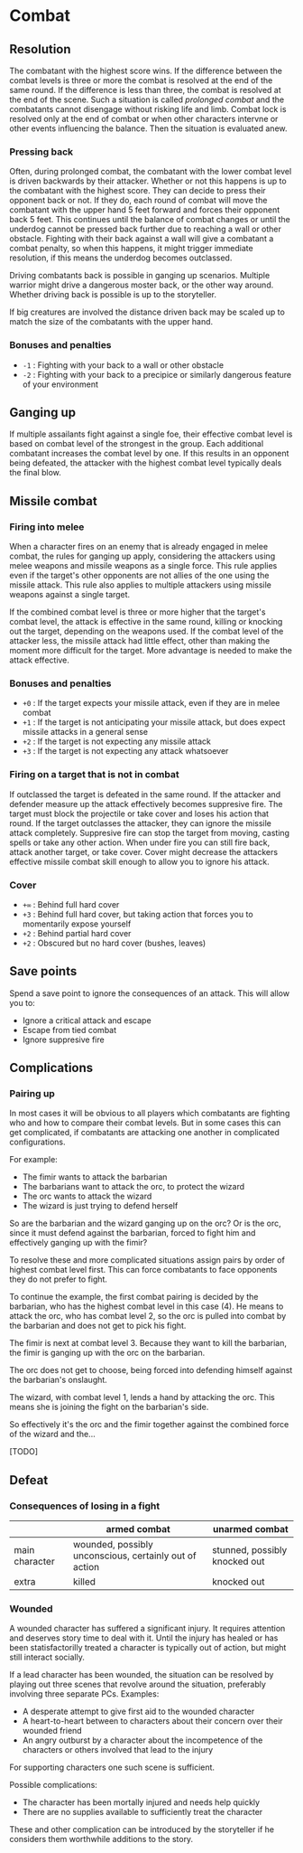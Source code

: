 # Combat

## Resolution

The combatant with the highest score wins. If the difference between the combat levels is three or more the combat is resolved at the end of the same round. If the difference is less than three, the combat is resolved at the end of the scene. Such a situation is called *prolonged combat* and the combatants cannot disengage without risking life and limb. Combat lock is resolved only at the end of combat or when other characters intervne or other events influencing the balance. Then the situation is evaluated anew.

### Pressing back

Often, during prolonged combat, the combatant with the lower combat level is driven backwards by their attacker. Whether or not this happens is up to the combatant with the highest score. They can decide to press their opponent back or not. If they do, each round of combat will move the combatant with the upper hand 5 feet forward and forces their opponent back 5 feet. This continues until the balance of combat changes or until the underdog cannot be pressed back further due to reaching a wall or other obstacle. Fighting with their back against a wall will give a combatant a combat penalty, so when this happens, it might trigger immediate resolution, if this means the underdog becomes outclassed.

Driving combatants back is possible in ganging up scenarios. Multiple warrior might drive a dangerous moster back, or the other way around. Whether driving back is possible is up to the storyteller.

If big creatures are involved the distance driven back may be scaled up to match the size of the combatants with the upper hand.

### Bonuses and penalties

- `-1` : Fighting with your back to a wall or other obstacle
- `-2` : Fighting with your back to a precipice or similarly dangerous feature of your environment

## Ganging up

If multiple assailants fight against a single foe, their effective combat level is based on combat level of the strongest in the group. Each additional combatant increases the combat level by one. If this results in an opponent being defeated, the attacker with the highest combat level typically deals the final blow.

## Missile combat

### Firing into melee

When a character fires on an enemy that is already engaged in melee combat, the rules for ganging up apply, considering the attackers using melee weapons and missile weapons as a single force. This rule applies even if the target's other opponents are not allies of the one using the missile attack. This rule also applies to multiple attackers using missile weapons against a single target.

If the combined combat level is three or more higher that the target's combat level, the attack is effective in the same round, killing or knocking out the target, depending on the weapons used. If the combat level of the attacker less, the missile attack had little effect, other than making the moment more difficult for the target. More advantage is needed to make the attack effective.

### Bonuses and penalties

- `+0` : If the target expects your missile attack, even if they are in melee combat
- `+1` : If the target is not anticipating your missile attack, but does expect missile attacks in a general sense
- `+2` : If the target is not expecting any missile attack
- `+3` : If the target is not expecting any attack whatsoever

### Firing on a target that is not in combat

If outclassed the target is defeated in the same round. If the attacker and defender measure up the attack effectively becomes suppresive fire. The target must block the projectile or take cover and loses his action that round. If the target outclasses the attacker, they can ignore the missile attack completely. Suppresive fire can stop the target from moving, casting spells or take any other action. When under fire you can still fire back, attack another target, or take cover. Cover might decrease the attackers effective missile combat skill enough to allow you to ignore his attack.

### Cover

- `+∞` : Behind full hard cover
- `+3` : Behind full hard cover, but taking action that forces you to momentarily expose yourself
- `+2` : Behind partial hard cover
- `+2` : Obscured but no hard cover (bushes, leaves)

## Save points

Spend a save point to ignore the consequences of an attack. This will allow you to:

- Ignore a critical attack and escape
- Escape from tied combat
- Ignore suppresive fire

## Complications

### Pairing up

In most cases it will be obvious to all players which combatants are fighting who and how to compare their combat levels. But in some cases this can get complicated, if combatants are attacking one another in complicated configurations.

For example:

- The fimir wants to attack the barbarian
- The barbarians want to attack the orc, to protect the wizard
- The orc wants to attack the wizard
- The wizard is just trying to defend herself

So are the barbarian and the wizard ganging up on the orc? Or is the orc, since it must defend against the barbarian, forced to fight him and effectively ganging up with the fimir?

To resolve these and more complicated situations assign pairs by order of highest combat level first. This can force combatants to face opponents they do not prefer to fight.

To continue the example, the first combat pairing is decided by the barbarian, who has the highest combat level in this case (4). He means to attack the orc, who has combat level 2, so the orc is pulled into combat by the barbarian and does not get to pick his fight.

The fimir is next at combat level 3. Because they want to kill the barbarian, the fimir is ganging up with the orc on the barbarian.

The orc does not get to choose, being forced into defending himself against the barbarian's onslaught.

The wizard, with combat level 1, lends a hand by attacking the orc. This means she is joining the fight on the barbarian's side.

So effectively it's the orc and the fimir together against the combined force of the wizard and the...

[TODO]


## Defeat

### Consequences of losing in a fight

|                    | armed combat | unarmed combat |
| ------------------ | ------------ | -------------- |
| main character     | wounded, possibly unconscious, certainly out of action | stunned, possibly knocked out |
| extra              | killed       | knocked out    |


### Wounded

A wounded character has suffered a significant injury. It requires attention and deserves story time to deal with it. Until the injury has healed or has been statisfactorilly treated a character is typically out of action, but might still interact socially.

If a lead character has been wounded, the situation can be resolved by playing out three scenes that revolve around the situation, preferably involving three separate PCs. Examples:

- A desperate attempt to give first aid to the wounded character
- A heart-to-heart between to characters about their concern over their wounded friend
- An angry outburst by a character about the incompetence of the characters or others involved that lead to the injury

For supporting characters one such scene is sufficient.

Possible complications:

- The character has been mortally injured and needs help quickly
- There are no supplies available to sufficiently treat the character

These and other complication can be introduced by the storyteller if he considers them worthwhile additions to the story.